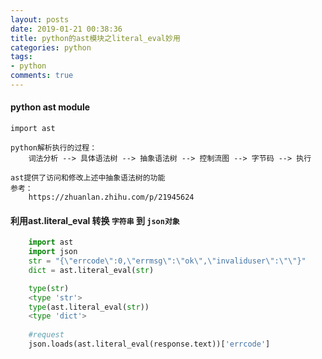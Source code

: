 ```yaml
---
layout: posts
date: 2019-01-21 00:38:36
title: python的ast模块之literal_eval妙用
categories: python
tags: 
- python
comments: true
---
```




#### python ast module
    import ast
    
    python解析执行的过程：
        词法分析 --> 具体语法树 --> 抽象语法树 --> 控制流图 --> 字节码 --> 执行
    
    ast提供了访问和修改上述中抽象语法树的功能
    参考：
        https://zhuanlan.zhihu.com/p/21945624
   
   
#### 利用ast.literal_eval 转换 `字符串` 到 `json对象`
```python
    import ast
    import json
    str = "{\"errcode\":0,\"errmsg\":\"ok\",\"invaliduser\":\"\"}"
    dict = ast.literal_eval(str)

    type(str)
    <type 'str'>
    type(ast.literal_eval(str))
    <type 'dict'>
    
    #request
    json.loads(ast.literal_eval(response.text))['errcode']
    
```
